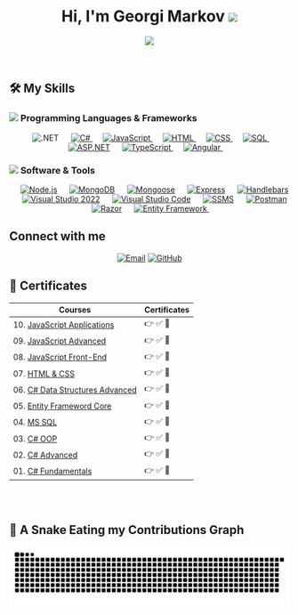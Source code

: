 <h1 align="center">Hi, I'm Georgi Markov <img src="https://media.giphy.com/media/hvRJCLFzcasrR4ia7z/giphy.gif" width="35"></h1>
<p align="center">
  <a href="https://github.com/DenverCoder1/readme-typing-svg"><img src="https://readme-typing-svg.herokuapp.com?font=Time+New+Roman&color=%23C8BE25&size=25&center=true&vCenter=true&width=600&height=100&lines=Remote+C%23+and+JavaScript+Student;Passionate+Learner+and+Developer;Actively+Working+On+C%23+Web+Projects;Constantly+Improving+at+SoftUni"></a>
</p>

<br>

## 🛠️ My Skills

### <picture> <img src = "https://github.com/7oSkaaa/7oSkaaa/blob/main/Images/Programming_Languages.gif?raw=true" width = 50px>  </picture> Programming Languages & Frameworks

<p align="center">
  &emsp;
  <img alt=".NET" src="https://img.shields.io/badge/-.Net-512BD4.svg?style=plastic&logoColor=white">
  &emsp; 
  <a href="https://docs.microsoft.com/en-us/dotnet/csharp/" target="_blank"> 
    <img alt="C#" src="https://img.shields.io/badge/C%23-%23239120.svg?style=plastic&logo=c-sharp&logoColor=white">
  </a> 
  &emsp;
  <a href="https://developer.mozilla.org/en-US/docs/Web/JavaScript"  target="_blank"> 
     <img alt="JavaScript" src="https://img.shields.io/badge/JavaScript%20-%23F7DF1E.svg?style=plastic&logo=javascript&logoColor=black">
   </a>
  &emsp;
  <a href="https://www.w3schools.com/html/" target="_blank"> 
    <img alt="HTML" src="https://img.shields.io/badge/HTML-%23E34F26.svg?style=plastic&logo=html5&logoColor=white">
  </a>
  &emsp;
  <a href="https://www.w3schools.com/css/" target="_blank">
    <img alt="CSS" src="https://img.shields.io/badge/CSS-%231572B6.svg?style=plastic&logo=css3&logoColor=white">
  </a>
  &emsp;
  <a href="https://www.w3schools.com/sql/" target="_blank">
    <img alt="SQL" src="https://img.shields.io/badge/SQL-%2300f.svg?style=plastic&logo=sql&logoColor=white">
  </a>
   &emsp;
  <a href="https://dotnet.microsoft.com/apps/aspnet" target="_blank"><img alt="ASP.NET" src="https://img.shields.io/badge/ASP.NET-512BD4.svg?style=plastic&logo=.net&logoColor=white"></a>
   &emsp;
  <a href="https://www.typescriptlang.org/" target="_blank">
  <img alt="TypeScript" src="https://img.shields.io/badge/TypeScript-%23007ACC.svg?style=plastic&logo=typescript&logoColor=white">
  </a>
  &emsp;
  <a href="https://angular.io/" target="_blank">
  <img alt="Angular" src="https://img.shields.io/badge/Angular-%23000000.svg?style=plastic&logo=angular&logoColor=white">
  </a>
  &emsp;
</p>

### <picture> <img src = "https://github.com/7oSkaaa/7oSkaaa/blob/main/Images/Software_Tools.gif?raw=true" width = 50px>  </picture> Software & Tools
 
<p align="center">
  &emsp;
  <a href="https://nodejs.org/" target="_blank"><img alt="Node.js" src="https://img.shields.io/badge/Node.js-43853D.svg?style=plastic&logo=node.js&logoColor=white"></a>
  &emsp;
  <a href="https://www.mongodb.com/" target="_blank"><img alt="MongoDB" src="https://img.shields.io/badge/MongoDB-%2347A248.svg?style=plastic&logo=mongodb&logoColor=white"></a>
   &emsp;
  <a href="https://mongoosejs.com/" target="_blank"><img alt="Mongoose" src="https://img.shields.io/badge/Mongoose-880000.svg?style=plastic&logo=mongoose&logoColor=white"></a>
  &emsp;
  <a href="https://expressjs.com/" target="_blank"><img alt="Express" src="https://img.shields.io/badge/Express-000000.svg?style=plastic&logo=express&logoColor=white"></a>
  &emsp;
    <a href="https://handlebarsjs.com/" target="_blank"><img alt="Handlebars" src="https://img.shields.io/badge/Handlebars-FFD700.svg?style=plastic&logo=handlebars&logoColor=black"></a>
  &emsp;
  <a href="https://visualstudio.microsoft.com/" target="_blank"><img alt="Visual Studio 2022" src="https://img.shields.io/badge/Visual%20Studio%202022-5C2D91.svg?style=plastic&logo=visual-studio&logoColor=white"></a>
  &emsp;
  <a href="https://code.visualstudio.com/" target="_blank"><img alt="Visual Studio Code" src="https://img.shields.io/badge/Visual%20Studio%20Code-007ACC.svg?style=plastic&logo=visual-studio-code&logoColor=white"></a>
  &emsp;
  <a href="https://docs.microsoft.com/en-us/sql/ssms/sql-server-management-studio-ssms?view=sql-server-ver15" target="_blank"><img alt="SSMS" src="https://img.shields.io/badge/SSMS-8CA1AF.svg?style=plastic&logo=microsoft-sql-server&logoColor=white"></a>
  &emsp;
  <a href="https://www.postman.com/" target="_blank">
  <img alt="Postman" src="https://img.shields.io/badge/Postman-%2343853D.svg?style=plastic&logo=postman&logoColor=white">
  </a>
  &emsp;
  <a href="https://docs.microsoft.com/en-us/aspnet/core/mvc/views/razor" target="_blank"><img alt="Razor" src="https://img.shields.io/badge/Razor-880000.svg?style=plastic&logo=razor&logoColor=white"></a>	
  &emsp;
  <a href="https://www.entityframeworktutorial.net/" target="_blank">
    <img alt="Entity Framework" src="https://img.shields.io/badge/EF-%23E34F26.svg?style=plastic&logo=entity-framework&logoColor=white">
  </a>
  &emsp;	
</p>
  
## Connect with me
<p align="center">
	<a href="mailto:gogata1905@gmail.com"><img src="https://img.shields.io/badge/email-%23EA4335.svg?style=plastic&logo=gmail&logoColor=white" alt="Email"/></a>
	<a href="https://https://github.com/gogata05"><img src="https://img.shields.io/badge/github-%23181717.svg?style=plastic&logo=github&logoColor=white" alt="GitHub"/></a>
	<!-- Add other social media links if you want -->
</p>

<!-- Add other sections you feel are relevant like 'About me', 'Education', 'Projects', 'GitHub Stats', etc. -->
	
## 📜 Certificates 
| Courses           | 	Certificates                                                     |
| ----------------- | ------------------------------------------------------------------ |
|10. [JavaScript Applications](https://github.com/gogata05/SoftUni-JS-Applications-October-2023/blob/main/README.md)| 👉 ✅ 📃|
|09.  [JavaScript Advanced](https://github.com/gogata05/SoftUni-JS-Advanced-September-2023/blob/main/README.md)| 👉 ✅ 📃|
|08.  [JavaScript Front-End](https://github.com/gogata05/SoftUni-JS-Front-End-June-2023/blob/main/README.md) | 👉 ✅ 📃|
|07.  [HTML & CSS](https://github.com/gogata05/SoftUni-HTML-CSS-May-2023/blob/main/README.md)| 👉 ✅ 📃|
|06.  [C# Data Structures Advanced](https://github.com/gogata05/SoftUni-CSharp-Data-Structures-Advanced-November-2023/blob/main/README.md)| 👉 ✅ 📃|
|05.  [Entity Frameword Core](https://github.com/gogata05/SoftUni-CSharp-Entity-Framework-Core-October-2023/blob/main/README.md)| 👉 ✅ 📃|
|04.  [MS SQL](https://github.com/gogata05/SoftUni-CSharp-MS-SQL-September-2023/blob/main/README.md)| 👉 ✅ 📃|
|03.  [C# OOP](https://github.com/gogata05/SoftUni-CSharp-OOP-June-2023/blob/main/README.md)| 👉 ✅ 📃|
|02.  [C# Advanced](https://github.com/gogata05/SoftUni-CSharp-Advanced-May-2023/blob/main/README.md)| 👉 ✅ 📃|
|01.  [C# Fundamentals ](https://github.com/gogata05/SoftUni-CSharp-Fundamentals-January-2023/blob/main/README.md)| 👉 ✅ 📃|

</br></br>

 
## 🐍 A Snake Eating my Contributions Graph
	
<p align = "center">
	<img src = "https://github.com/7oSkaaa/7oSkaaa/blob/output/github-contribution-grid-snake.svg?" alt = "Snake Game"/>
</p>
